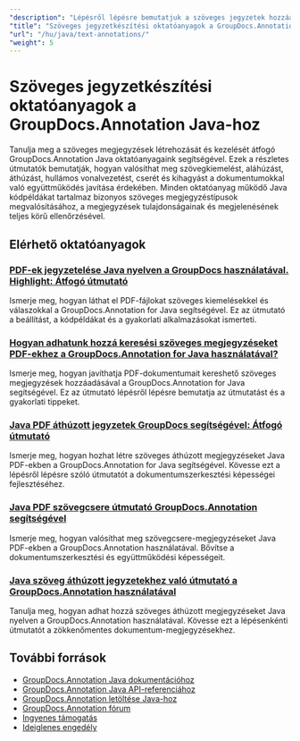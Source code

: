 ```yaml
---
"description": "Lépésről lépésre bemutatjuk a szöveges jegyzetek hozzáadását, szerkesztését és kezelését dokumentumokban a GroupDocs.Annotation for Java használatával."
"title": "Szöveges jegyzetkészítési oktatóanyagok a GroupDocs.Annotation Java-hoz"
"url": "/hu/java/text-annotations/"
"weight": 5
---
```


# Szöveges jegyzetkészítési oktatóanyagok a GroupDocs.Annotation Java-hoz

Tanulja meg a szöveges megjegyzések létrehozását és kezelését átfogó GroupDocs.Annotation Java oktatóanyagaink segítségével. Ezek a részletes útmutatók bemutatják, hogyan valósíthat meg szövegkiemelést, aláhúzást, áthúzást, hullámos vonalvezetést, cserét és kihagyást a dokumentumokkal való együttműködés javítása érdekében. Minden oktatóanyag működő Java kódpéldákat tartalmaz bizonyos szöveges megjegyzéstípusok megvalósításához, a megjegyzések tulajdonságainak és megjelenésének teljes körű ellenőrzésével.

## Elérhető oktatóanyagok

### [PDF-ek jegyzetelése Java nyelven a GroupDocs használatával. Highlight: Átfogó útmutató](./annotate-pdfs-groupdocs-highlight-java/)
Ismerje meg, hogyan láthat el PDF-fájlokat szöveges kiemelésekkel és válaszokkal a GroupDocs.Annotation for Java segítségével. Ez az útmutató a beállítást, a kódpéldákat és a gyakorlati alkalmazásokat ismerteti.

### [Hogyan adhatunk hozzá keresési szöveges megjegyzéseket PDF-ekhez a GroupDocs.Annotation for Java használatával?](./add-search-text-annotations-pdf-groupdocs-java/)
Ismerje meg, hogyan javíthatja PDF-dokumentumait kereshető szöveges megjegyzések hozzáadásával a GroupDocs.Annotation for Java segítségével. Ez az útmutató lépésről lépésre bemutatja az útmutatást és a gyakorlati tippeket.

### [Java PDF áthúzott jegyzetek GroupDocs segítségével: Átfogó útmutató](./java-pdf-strikeout-annotations-groupdocs/)
Ismerje meg, hogyan hozhat létre szöveges áthúzott megjegyzéseket Java PDF-ekben a GroupDocs.Annotation for Java segítségével. Kövesse ezt a lépésről lépésre szóló útmutatót a dokumentumszerkesztési képességei fejlesztéséhez.

### [Java PDF szövegcsere útmutató GroupDocs.Annotation segítségével](./java-pdf-text-replacement-groupdocs-annotation/)
Ismerje meg, hogyan valósíthat meg szövegcsere-megjegyzéseket Java PDF-ekben a GroupDocs.Annotation használatával. Bővítse a dokumentumszerkesztési és együttműködési képességeit.

### [Java szöveg áthúzott jegyzetekhez való útmutató a GroupDocs.Annotation használatával](./java-text-strikeout-annotation-groupdocs/)
Tanulja meg, hogyan adhat hozzá szöveges áthúzott megjegyzéseket Java nyelven a GroupDocs.Annotation használatával. Kövesse ezt a lépésenkénti útmutatót a zökkenőmentes dokumentum-megjegyzésekhez.

## További források

- [GroupDocs.Annotation Java dokumentációhoz](https://docs.groupdocs.com/annotation/java/)
- [GroupDocs.Annotation Java API-referenciához](https://reference.groupdocs.com/annotation/java/)
- [GroupDocs.Annotation letöltése Java-hoz](https://releases.groupdocs.com/annotation/java/)
- [GroupDocs.Annotation fórum](https://forum.groupdocs.com/c/annotation)
- [Ingyenes támogatás](https://forum.groupdocs.com/)
- [Ideiglenes engedély](https://purchase.groupdocs.com/temporary-license/)